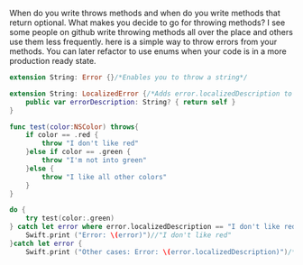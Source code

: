 When do you write throws methods and when do you write methods that return optional. What makes you decide to go for throwing methods? I see some people on github write throwing methods all over the place and others use them less frequently. <!--more--> here is a simple way to throw errors from your methods. You can later refactor to use enums when your code is in a more production ready state.

```swift
extension String: Error {}/*Enables you to throw a string*/

extension String: LocalizedError {/*Adds error.localizedDescription to Error instances*/
    public var errorDescription: String? { return self }
}

func test(color:NSColor) throws{
    if color == .red {
        throw "I don't like red"
    }else if color == .green {
        throw "I'm not into green"
    }else {
        throw "I like all other colors"
    }
}

do {
    try test(color:.green)
} catch let error where error.localizedDescription == "I don't like red"{
    Swift.print ("Error: \(error)")//"I don't like red"
}catch let error {
    Swift.print ("Other cases: Error: \(error.localizedDescription)")/*I like all other colors*/
```


